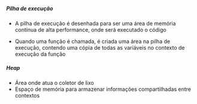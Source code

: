 ##### Pilha de execução

- A pilha de execução é desenhada para ser
 uma área de memória contínua de alta
 performance, onde será executado o código
 
- Quando uma função é chamada, é criada uma
área na pilha de execução, contendo uma cópia
de todas as variáveis no contexto de execução
da função

##### Heap

- Área onde atua o coletor de lixo
- Espaço de memória para armazenar informações
 compartilhadas entre contextos
 
